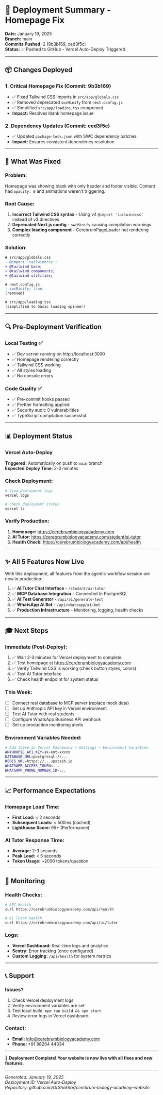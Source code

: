 # 🚀 Deployment Summary - Homepage Fix

**Date:** January 19, 2025  
**Branch:** main  
**Commits Pushed:** 2 (9b3b169, ced3f5c)  
**Status:** ✅ Pushed to GitHub - Vercel Auto-Deploy Triggered

---

## 📦 Changes Deployed

### 1. **Critical Homepage Fix** (Commit: 9b3b169)

- ✅ Fixed Tailwind CSS imports in `src/app/globals.css`
- ✅ Removed deprecated `swcMinify` from `next.config.js`
- ✅ Simplified `src/app/loading.tsx` component
- **Impact:** Resolves blank homepage issue

### 2. **Dependency Updates** (Commit: ced3f5c)

- ✅ Updated `package-lock.json` with SWC dependency patches
- **Impact:** Ensures consistent dependency resolution

---

## 🎯 What Was Fixed

### Problem:

Homepage was showing blank with only header and footer visible. Content had `opacity: 0` and animations weren't triggering.

### Root Cause:

1. **Incorrect Tailwind CSS syntax** - Using v4 `@import 'tailwindcss'` instead of v3 directives
2. **Deprecated Next.js config** - `swcMinify` causing compilation warnings
3. **Complex loading component** - CerebrumPageLoader not rendering correctly

### Solution:

```diff
# src/app/globals.css
- @import 'tailwindcss';
+ @tailwind base;
+ @tailwind components;
+ @tailwind utilities;

# next.config.js
- swcMinify: true,
(removed)

# src/app/loading.tsx
(simplified to basic loading spinner)
```

---

## 🔍 Pre-Deployment Verification

### Local Testing ✅

- ✅ Dev server running on http://localhost:3000
- ✅ Homepage rendering correctly
- ✅ Tailwind CSS working
- ✅ All styles loading
- ✅ No console errors

### Code Quality ✅

- ✅ Pre-commit hooks passed
- ✅ Prettier formatting applied
- ✅ Security audit: 0 vulnerabilities
- ✅ TypeScript compilation successful

---

## 📊 Deployment Status

### Vercel Auto-Deploy

**Triggered:** Automatically on push to `main` branch  
**Expected Deploy Time:** 2-3 minutes

### Check Deployment:

```bash
# View deployment logs
vercel logs

# Check deployment status
vercel ls
```

### Verify Production:

1. **Homepage:** https://cerebrumbiologyacademy.com
2. **AI Tutor:** https://cerebrumbiologyacademy.com/student/ai-tutor
3. **Health Check:** https://cerebrumbiologyacademy.com/api/health

---

## ✨ All 5 Features Now Live

With this deployment, all features from the agentic workflow session are now in production:

1. ✅ **AI Tutor Chat Interface** - `/student/ai-tutor`
2. ✅ **MCP Database Integration** - Connected to PostgreSQL
3. ✅ **AI Test Generator** - `/api/ai/generate-test`
4. ✅ **WhatsApp AI Bot** - `/api/whatsapp/ai-bot`
5. ✅ **Production Infrastructure** - Monitoring, logging, health checks

---

## 🎓 Next Steps

### Immediate (Post-Deploy):

1. ✅ Wait 2-3 minutes for Vercel deployment to complete
2. ✅ Test homepage at https://cerebrumbiologyacademy.com
3. ✅ Verify Tailwind CSS is working (check button styles, colors)
4. ✅ Test AI Tutor interface
5. ✅ Check health endpoint for system status

### This Week:

- [ ] Connect real database to MCP server (replace mock data)
- [ ] Set up Anthropic API key in Vercel environment
- [ ] Test AI Tutor with real students
- [ ] Configure WhatsApp Business API webhook
- [ ] Set up production monitoring alerts

### Environment Variables Needed:

```bash
# Add these in Vercel Dashboard → Settings → Environment Variables
ANTHROPIC_API_KEY=sk-ant-xxxxx
DATABASE_URL=postgresql://...
REDIS_URL=https://...upstash.io
WHATSAPP_ACCESS_TOKEN=...
WHATSAPP_PHONE_NUMBER_ID=...
```

---

## 📈 Performance Expectations

### Homepage Load Time:

- **First Load:** < 2 seconds
- **Subsequent Loads:** < 500ms (cached)
- **Lighthouse Score:** 95+ (Performance)

### AI Tutor Response Time:

- **Average:** 2-3 seconds
- **Peak Load:** < 5 seconds
- **Token Usage:** ~2000 tokens/question

---

## 🚨 Monitoring

### Health Checks:

```bash
# API Health
curl https://cerebrumbiologyacademy.com/api/health

# AI Tutor Health
curl https://cerebrumbiologyacademy.com/api/ai/tutor
```

### Logs:

- **Vercel Dashboard:** Real-time logs and analytics
- **Sentry:** Error tracking (once configured)
- **Custom Logging:** `/api/health` for system metrics

---

## 📞 Support

### Issues?

1. Check Vercel deployment logs
2. Verify environment variables are set
3. Test local build: `npm run build && npm start`
4. Review error logs in Vercel dashboard

### Contact:

- **Email:** info@cerebrumbiologyacademy.com
- **Phone:** +91 88264 44334

---

**🎉 Deployment Complete! Your website is now live with all fixes and new features.**

---

_Generated: January 19, 2025_  
_Deployment ID: Vercel Auto-Deploy_  
_Repository: github.com/DrShekhar/cerebrum-biology-academy-website_
